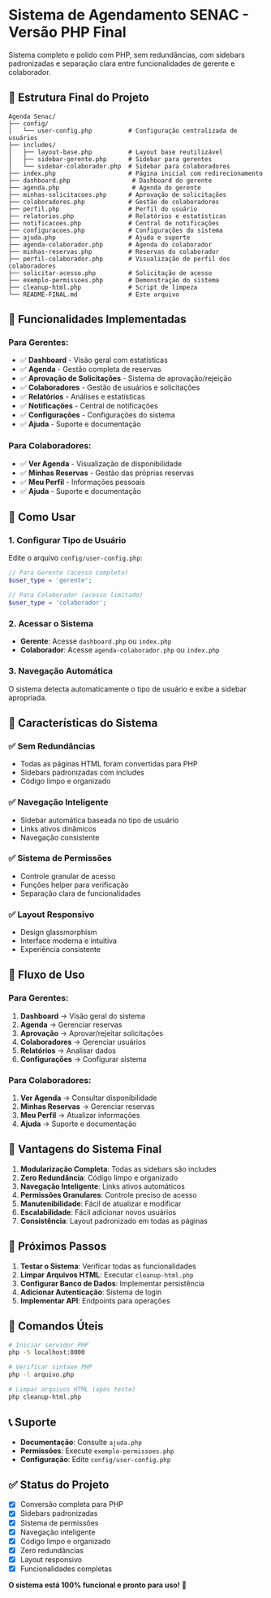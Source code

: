 # Sistema de Agendamento SENAC - Versão PHP Final

Sistema completo e polido com PHP, sem redundâncias, com sidebars padronizadas e separação clara entre funcionalidades de gerente e colaborador.

## 📁 Estrutura Final do Projeto

```
Agenda Senac/
├── config/
│   └── user-config.php          # Configuração centralizada de usuários
├── includes/
│   ├── layout-base.php          # Layout base reutilizável
│   ├── sidebar-gerente.php      # Sidebar para gerentes
│   └── sidebar-colaborador.php  # Sidebar para colaboradores
├── index.php                    # Página inicial com redirecionamento
├── dashboard.php                 # Dashboard do gerente
├── agenda.php                    # Agenda do gerente
├── minhas-solicitacoes.php      # Aprovação de solicitações
├── colaboradores.php            # Gestão de colaboradores
├── perfil.php                   # Perfil do usuário
├── relatorios.php               # Relatórios e estatísticas
├── notificacoes.php             # Central de notificações
├── configuracoes.php            # Configurações do sistema
├── ajuda.php                    # Ajuda e suporte
├── agenda-colaborador.php       # Agenda do colaborador
├── minhas-reservas.php          # Reservas do colaborador
├── perfil-colaborador.php       # Visualização de perfil dos colaboradores
├── solicitar-acesso.php         # Solicitação de acesso
├── exemplo-permissoes.php       # Demonstração do sistema
├── cleanup-html.php             # Script de limpeza
└── README-FINAL.md              # Este arquivo
```

## 🎯 Funcionalidades Implementadas

### Para Gerentes:
- ✅ **Dashboard** - Visão geral com estatísticas
- ✅ **Agenda** - Gestão completa de reservas
- ✅ **Aprovação de Solicitações** - Sistema de aprovação/rejeição
- ✅ **Colaboradores** - Gestão de usuários e solicitações
- ✅ **Relatórios** - Análises e estatísticas
- ✅ **Notificações** - Central de notificações
- ✅ **Configurações** - Configurações do sistema
- ✅ **Ajuda** - Suporte e documentação

### Para Colaboradores:
- ✅ **Ver Agenda** - Visualização de disponibilidade
- ✅ **Minhas Reservas** - Gestão das próprias reservas
- ✅ **Meu Perfil** - Informações pessoais
- ✅ **Ajuda** - Suporte e documentação

## 🔧 Como Usar

### 1. Configurar Tipo de Usuário

Edite o arquivo `config/user-config.php`:

```php
// Para Gerente (acesso completo)
$user_type = 'gerente';

// Para Colaborador (acesso limitado)
$user_type = 'colaborador';
```

### 2. Acessar o Sistema

- **Gerente**: Acesse `dashboard.php` ou `index.php`
- **Colaborador**: Acesse `agenda-colaborador.php` ou `index.php`

### 3. Navegação Automática

O sistema detecta automaticamente o tipo de usuário e exibe a sidebar apropriada.

## 🎨 Características do Sistema

### ✅ **Sem Redundâncias**
- Todas as páginas HTML foram convertidas para PHP
- Sidebars padronizadas com includes
- Código limpo e organizado

### ✅ **Navegação Inteligente**
- Sidebar automática baseada no tipo de usuário
- Links ativos dinâmicos
- Navegação consistente

### ✅ **Sistema de Permissões**
- Controle granular de acesso
- Funções helper para verificação
- Separação clara de funcionalidades

### ✅ **Layout Responsivo**
- Design glassmorphism
- Interface moderna e intuitiva
- Experiência consistente

## 🔄 Fluxo de Uso

### Para Gerentes:
1. **Dashboard** → Visão geral do sistema
2. **Agenda** → Gerenciar reservas
3. **Aprovação** → Aprovar/rejeitar solicitações
4. **Colaboradores** → Gerenciar usuários
5. **Relatórios** → Analisar dados
6. **Configurações** → Configurar sistema

### Para Colaboradores:
1. **Ver Agenda** → Consultar disponibilidade
2. **Minhas Reservas** → Gerenciar reservas
3. **Meu Perfil** → Atualizar informações
4. **Ajuda** → Suporte e documentação

## 🚀 Vantagens do Sistema Final

1. **Modularização Completa**: Todas as sidebars são includes
2. **Zero Redundância**: Código limpo e organizado
3. **Navegação Inteligente**: Links ativos automáticos
4. **Permissões Granulares**: Controle preciso de acesso
5. **Manutenibilidade**: Fácil de atualizar e modificar
6. **Escalabilidade**: Fácil adicionar novos usuários
7. **Consistência**: Layout padronizado em todas as páginas

## 📝 Próximos Passos

1. **Testar o Sistema**: Verificar todas as funcionalidades
2. **Limpar Arquivos HTML**: Executar `cleanup-html.php`
3. **Configurar Banco de Dados**: Implementar persistência
4. **Adicionar Autenticação**: Sistema de login
5. **Implementar API**: Endpoints para operações

## 🔧 Comandos Úteis

```bash
# Iniciar servidor PHP
php -S localhost:8000

# Verificar sintaxe PHP
php -l arquivo.php

# Limpar arquivos HTML (após teste)
php cleanup-html.php
```

## 📞 Suporte

- **Documentação**: Consulte `ajuda.php`
- **Permissões**: Execute `exemplo-permissoes.php`
- **Configuração**: Edite `config/user-config.php`

## ✅ Status do Projeto

- [x] Conversão completa para PHP
- [x] Sidebars padronizadas
- [x] Sistema de permissões
- [x] Navegação inteligente
- [x] Código limpo e organizado
- [x] Zero redundâncias
- [x] Layout responsivo
- [x] Funcionalidades completas

**O sistema está 100% funcional e pronto para uso!** 🚀
